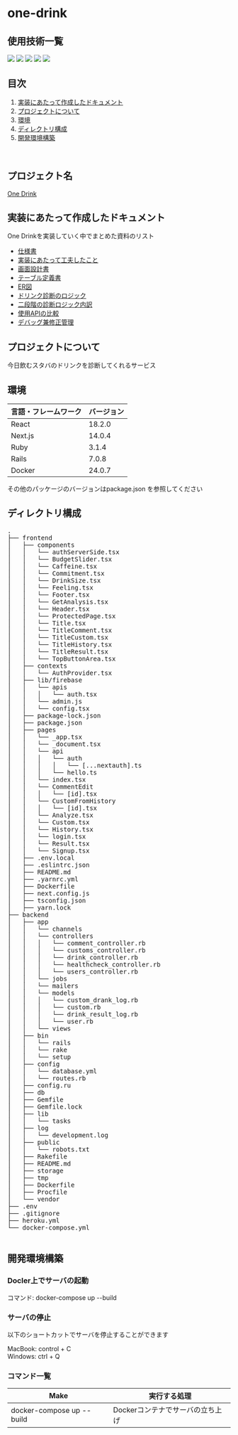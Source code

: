# one-drink

<div id="top"></div>

## 使用技術一覧

<!-- シールド一覧 -->
<!-- 該当するプロジェクトの中から任意のものを選ぶ-->
<p style="display: inline">
  <!-- フロントエンドのフレームワーク一覧 -->
  <img src="https://img.shields.io/badge/-Next.js-000000.svg?logo=next.js&style=for-the-badge">
  <img src="https://img.shields.io/badge/-React-20232A?style=for-the-badge&logo=react&logoColor=61DAFB">
  <!-- バックエンドのフレームワーク一覧 -->
  <img src="https://img.shields.io/badge/-Rails-CC0000.svg?logo=rails&style=for-the-badge">
  <!-- バックエンドの言語一覧 -->
  <img src="https://img.shields.io/badge/-Ruby-CC342D.svg?logo=ruby&style=for-the-badge">
  <!-- インフラ一覧 -->
  <img src="https://img.shields.io/badge/-Docker-20232A.svg?logo=docker&style=for-the-badge">
</p>

## 目次

1. [実装にあたって作成したドキュメント](#実装にあたって作成したドキュメント)
2. [プロジェクトについて](#プロジェクトについて)
3. [環境](#環境)
4. [ディレクトリ構成](#ディレクトリ構成)
5. [開発環境構築](#開発環境構築)

<br />
<!-- プロジェクト名を記載 -->

## プロジェクト名

[One Drink](https://one-drink.vercel.app/)

<!-- ドキュメントについて -->

## 実装にあたって作成したドキュメント

One Drinkを実装していく中でまとめた資料のリスト
- [仕様書](https://docs.google.com/document/d/1iOrX4T2-wb7mJcYVpBtqk7K19izc-VF4PFOUmbJV-SA/edit)
- [実装にあたって工夫したこと](https://docs.google.com/document/d/1U8vTURSIyvIPIQ12jtIiMRYYu1lwYdQvUoEJKVngd1U/edit)
- [画面設計書](https://www.figma.com/design/KMj7BLt6yR5Kr9waXtTR3c/%E3%82%B9%E3%82%BF%E3%83%90%E3%81%AE%E3%83%89%E3%83%AA%E3%83%B3%E3%82%AF%E8%A8%BA%E6%96%AD3?node-id=0-1)
- [テーブル定義書](https://docs.google.com/spreadsheets/d/1d18k20CmCinSB2mBI2ZEfikMWh3OUloQ-GV__V-xsuU/edit#gid=0)
- [ER図](https://app.diagrams.net/#G1bYlfl_gZejv7YMLxXwEBrbTz1KSdpgjf#%7B%22pageId%22%3A%22R2lEEEUBdFMjLlhIrx00%22%7D)
- [ドリンク診断のロジック](https://docs.google.com/spreadsheets/d/1H83MB7K-K5zyYW2B8astLNV1AmaD8Sqd0L5ziDMeLp8/edit#gid=0)
- [二段階の診断ロジック内訳](https://docs.google.com/spreadsheets/d/1AKOusaVDsG5mM8WjW5bp8zleD0OChHhF5AJszdJimFU/edit#gid=0)
- [使用APIの比較](https://docs.google.com/spreadsheets/d/1qYPu7IFkLn7UcdClnoUYPbDpXT52fDYfDoksJCnJPEI/edit#gid=0)
- [デバッグ兼修正管理](https://docs.google.com/spreadsheets/d/1cn5WfunAk1J5qE1WqvObDoHYTTSQuDH4fWgHTs9qUjg/edit#gid=0)

<!-- プロジェクトについて -->

## プロジェクトについて

今日飲むスタバのドリンクを診断してくれるサービス


## 環境

<!-- 言語、フレームワーク、ミドルウェア、インフラの一覧とバージョンを記載 -->

| 言語・フレームワーク     | バージョン |
| ----------------------| ---------- |
| React                 | 18.2.0     |
| Next.js               | 14.0.4     |
| Ruby                  | 3.1.4      |
| Rails                 | 7.0.8      |
| Docker                | 24.0.7     |

その他のパッケージのバージョンはpackage.json を参照してください


## ディレクトリ構成

<!-- Treeコマンドを使ってディレクトリ構成を記載 -->
<!-- まだファイル構成は未完成です -->


<pre>
.
├── frontend
│   ├── components
│   │   └── authServerSide.tsx
│   │   └── BudgetSlider.tsx
│   │   └── Caffeine.tsx
│   │   └── Commitment.tsx
│   │   └── DrinkSize.tsx
│   │   └── Feeling.tsx
│   │   └── Footer.tsx
│   │   └── GetAnalysis.tsx
│   │   └── Header.tsx
│   │   └── ProtectedPage.tsx
│   │   └── Title.tsx
│   │   └── TitleComment.tsx
│   │   └── TitleCustom.tsx
│   │   └── TitleHistory.tsx
│   │   └── TitleResult.tsx
│   │   └── TopButtonArea.tsx
│   ├── contexts
│   │   └── AuthProvider.tsx
│   ├── lib/firebase
│   │   └── apis
│   │   │   └── auth.tsx
│   │   └── admin.js  
│   │   └── config.tsx
│   ├── package-lock.json
│   ├── package.json
│   ├── pages
│   │   └── _app.tsx
│   │   └── _document.tsx
│   │   └── api
│   │   │   └── auth
│   │   │   │   └── [...nextauth].ts
│   │   │   └── hello.ts
│   │   └── index.tsx
│   │   └── CommentEdit
│   │   │   └── [id].tsx
│   │   └── CustomFromHistory
│   │   │   └── [id].tsx
│   │   └── Analyze.tsx
│   │   └── Custom.tsx
│   │   └── History.tsx
│   │   └── login.tsx
│   │   └── Result.tsx
│   │   └── Signup.tsx
│   ├── .env.local
│   ├── .eslintrc.json
│   ├── README.md
│   ├── .yarnrc.yml
│   ├── Dockerfile
│   ├── next.config.js
│   ├── tsconfig.json
│   ├── yarn.lock
├── backend
│   ├── app
│   │   └── channels
│   │   └── controllers
│   │   │   └── comment_controller.rb
│   │   │   └── customs_controller.rb
│   │   │   └── drink_controller.rb
│   │   │   └── healthcheck_controller.rb
│   │   │   └── users_controller.rb
│   │   └── jobs
│   │   └── mailers
│   │   └── models
│   │   │   └── custom_drank_log.rb
│   │   │   └── custom.rb
│   │   │   └── drink_result_log.rb
│   │   │   └── user.rb
│   │   └── views
│   ├── bin
│   │   └── rails
│   │   └── rake
│   │   └── setup
│   ├── config
│   │   └── database.yml
│   │   └── routes.rb
│   ├── config.ru
│   ├── db
│   ├── Gemfile
│   ├── Gemfile.lock
│   ├── lib
│   │   └── tasks
│   ├── log
│   │   └── development.log
│   ├── public
│   │   └── robots.txt
│   ├── Rakefile
│   ├── README.md
│   ├── storage
│   ├── tmp
│   ├── Dockerfile
│   ├── Procfile
│   └── vendor
├── .env
├── .gitignore
├── heroku.yml
└── docker-compose.yml
  
</pre>



## 開発環境構築

<!-- コンテナの作成方法、パッケージのインストール方法など、開発環境構築に必要な情報を記載 -->

### Docler上でサーバの起動

コマンド: docker-compose up --build

### サーバの停止

以下のショートカットでサーバを停止することができます

 MacBook: control + C<br/>
 Windows: ctrl + Q

### コマンド一覧

| Make                | 実行する処理                                                            |                                                                                
| ------------------- | ----------------------------------------------------------------------- | 
| docker-compose up --build         | Dockerコンテナでサーバの立ち上げ | 

